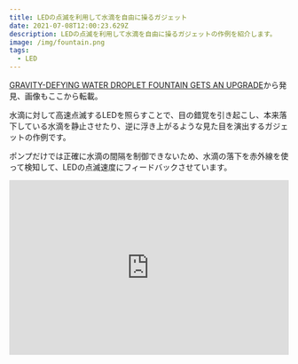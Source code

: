 ```yaml
---
title: LEDの点滅を利用して水滴を自由に操るガジェット
date: 2021-07-08T12:00:23.629Z
description: LEDの点滅を利用して水滴を自由に操るガジェットの作例を紹介します。
image: /img/fountain.png
tags:
  - LED
---
```

[GRAVITY-DEFYING WATER DROPLET FOUNTAIN GETS AN UPGRADE](https://hackaday.com/2020/02/25/gravity-defying-water-droplet-fountain-gets-an-upgrade/)から発見、画像もここから転載。

水滴に対して高速点滅するLEDを照らすことで、目の錯覚を引き起こし、本来落下している水滴を静止させたり、逆に浮き上がるような見た目を演出するガジェットの作例です。

ポンプだけでは正確に水滴の間隔を制御できないため、水滴の落下を赤外線を使って検知して、LEDの点滅速度にフィードバックさせています。

<iframe width="100%" height="315" src="https://www.youtube.com/embed/ambI007EriU" frameborder="0" allow="accelerometer; autoplay; clipboard-write; encrypted-media; gyroscope; picture-in-picture" allowfullscreen></iframe>
